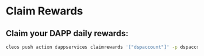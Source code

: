 Claim Rewards
=============

## Claim your DAPP daily rewards:
```bash
cleos push action dappservices claimrewards '["dspaccount"]' -p dspaccount
```

